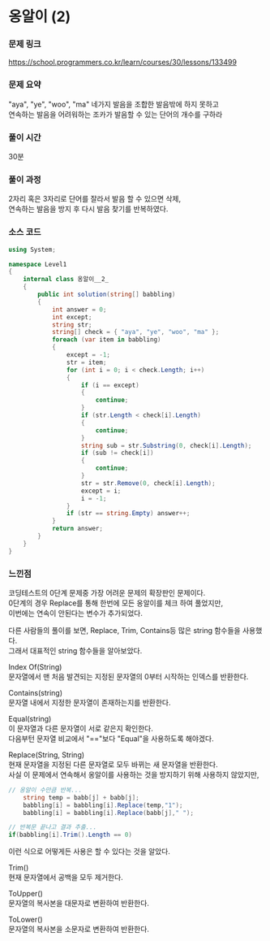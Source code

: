 # 옹알이 (2)

### 문제 링크
https://school.programmers.co.kr/learn/courses/30/lessons/133499

### 문제 요약
"aya", "ye", "woo", "ma" 네가지 발음을 조합한 발음밖에 하지 못하고<br> 연속하는 발음을 어려워하는 조카가 발음할 수 있는 단어의 개수를 구하라

### 풀이 시간
30분

### 풀이 과정
2자리 혹은 3자리로 단어를 잘라서 발음 할 수 있으면 삭제,<br>
연속하는 발음을 방지 후 다시 발음 찾기를 반복하였다.

### 소스 코드
```cs
using System;

namespace Level1
{
    internal class 옹알이__2_
    {
        public int solution(string[] babbling)
        {
            int answer = 0;
            int except;
            string str;
            string[] check = { "aya", "ye", "woo", "ma" };
            foreach (var item in babbling)
            {
                except = -1;
                str = item;
                for (int i = 0; i < check.Length; i++)
                {
                    if (i == except)
                    {
                        continue;
                    }
                    if (str.Length < check[i].Length)
                    {
                        continue;
                    }
                    string sub = str.Substring(0, check[i].Length);
                    if (sub != check[i])
                    {
                        continue;
                    }
                    str = str.Remove(0, check[i].Length);
                    except = i;
                    i = -1;
                }
                if (str == string.Empty) answer++;
            }
            return answer;
        }
    }
}

```

### 느낀점
코딩테스트의 0단계 문제중 가장 어려운 문제의 확장판인 문제이다.<br>
0단계의 경우 Replace를 통해 한번에 모든 옹알이를 체크 하여 풀었지만,<br>
이번에는 연속이 안된다는 변수가 추가되었다.<br>

다른 사람들의 풀이를 보면, Replace, Trim, Contains등 많은 string 함수들을 사용했다.<br>
그래서 대표적인 string 함수들을 알아보았다.<br>

Index Of(String)<br>
문자열에서 맨 처음 발견되는 지정된 문자열의 0부터 시작하는 인덱스를 반환한다.<br>

Contains(string)<br>
문자열 내에서 지정한 문자열이 존재하는지를 반환한다.<br>

Equal(string)<br>
이 문자열과 다른 문자열이 서로 같은지 확인한다.<br>
다음부턴 문자열 비교에서 "=="보다 "Equal"을 사용하도록 해야겠다.<br>

Replace(String, String)<br>
현재 문자열을 지정된 다른 문자열로 모두 바뀌는 새 문자열을 반환한다.<br>
사실 이 문제에서 연속해서 옹알이를 사용하는 것을 방지하기 위해 사용하지 않았지만,<br>
```cs
// 옹알이 수만큼 반복...
    string temp = babb[j] + babb[j];
    babbling[i] = babbling[i].Replace(temp,"1");
    babbling[i] = babbling[i].Replace(babb[j]," ");

// 반복문 끝나고 결과 추출...
if(babbling[i].Trim().Length == 0)
```
이런 식으로 어떻게든 사용은 할 수 있다는 것을 알았다.<br>

Trim()<br>
현재 문자열에서 공백을 모두 제거한다.<br>

ToUpper()<br>
문자열의 복사본을 대문자로 변환하여 반환한다.<br>

ToLower()<br>
문자열의 복사본을 소문자로 변환하여 반환한다.<br>